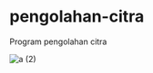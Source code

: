 # pengolahan-citra
Program pengolahan citra


![a (2)](https://user-images.githubusercontent.com/72145126/164480680-5e5583ff-482a-430a-8c8b-8103935a3053.png)
